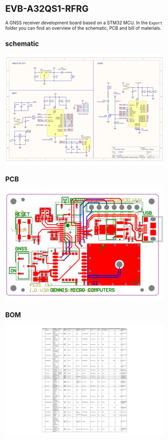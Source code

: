 # EVB-A32QS1-RFRG

A GNSS receiver development board based on a STM32 MCU. In the `Export` folder you can find an overview of the schematic, PCB and bill of materials.

## schematic

![alt text](.github/SCH/SCH_page-0001.jpg)

## PCB

![alt text](.github/PCB/PCB_page-0001.jpg)

## BOM

![alt text](.github/BOM/BOM_page-0001.jpg)